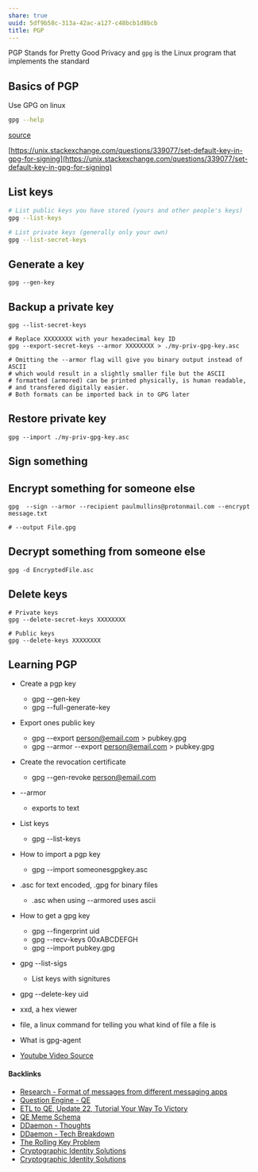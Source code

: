 ```yaml
---
share: true
uuid: 5df9b58c-313a-42ac-a127-c48bcb1d8bcb
title: PGP
---
```

PGP Stands for Pretty Good Privacy and `gpg` is the Linux program that implements the standard

## Basics of PGP

Use GPG on linux

``` bash
gpg --help
```

[source](https://www.devdungeon.com/content/gpg-tutorial)

[https://unix.stackexchange.com/questions/339077/set-default-key-in-gpg-for-signing](https://unix.stackexchange.com/questions/339077/set-default-key-in-gpg-for-signing)

## List keys
``` bash
# List public keys you have stored (yours and other people's keys)
gpg --list-keys

# List private keys (generally only your own)
gpg --list-secret-keys
``` 

Generate a key
--------------

    gpg --gen-key
    

Backup a private key
--------------------

    gpg --list-secret-keys
    
    # Replace XXXXXXXX with your hexadecimal key ID
    gpg --export-secret-keys --armor XXXXXXXX > ./my-priv-gpg-key.asc
    
    # Omitting the --armor flag will give you binary output instead of ASCII
    # which would result in a slightly smaller file but the ASCII
    # formatted (armored) can be printed physically, is human readable,
    # and transfered digitally easier.
    # Both formats can be imported back in to GPG later
    

Restore private key
-------------------

    gpg --import ./my-priv-gpg-key.asc
    

Sign something
--------------

Encrypt something for someone else
----------------------------------

    gpg  --sign --armor --recipient paulmullins@protonmail.com --encrypt message.txt
    
    # --output File.gpg
    

Decrypt something from someone else
-----------------------------------

    gpg -d EncryptedFile.asc
    

Delete keys
-----------

    # Private keys
    gpg --delete-secret-keys XXXXXXXX
    
    # Public keys
    gpg --delete-keys XXXXXXXX
    

Learning PGP
------------

*   Create a pgp key
    
    *   gpg --gen-key
    *   gpg --full-generate-key
*   Export ones public key
    
    *   gpg --export person@email.com > pubkey.gpg
    *   gpg --armor --export person@email.com > pubkey.gpg
*   Create the revocation certificate
    
    *   gpg --gen-revoke person@email.com
*   \--armor
    
    *   exports to text
*   List keys
    
    *   gpg --list-keys
*   How to import a pgp key
    
    *   gpg --import someonesgpgkey.asc
*   .asc for text encoded, .gpg for binary files
    
    *   .asc when using --armored uses ascii
*   How to get a gpg key
    
    *   gpg --fingerprint uid
    *   gpg --recv-keys 00xABCDEFGH
    *   gpg --import pubkey.gpg
*   gpg --list-sigs
    
    *   List keys with signitures
*   gpg --delete-key uid
    
*   xxd, a hex viewer
    
*   file, a linux command for telling you what kind of file a file is
    
*   What is gpg-agent
    
*   [Youtube Video Source](https://www.youtube.com/watch?v=ZSa-d_9O5DA)

#### Backlinks

* [Research - Format of messages from different messaging apps](/6af8ae27-bf2e-4228-aaba-d28f82f4e329)
* [Question Engine - QE](/cc5cc49d-f554-4f29-b31a-b8789688e6a3)
* [ETL to QE, Update 22, Tutorial Your Way To Victory](/72b60152-c15c-4243-8329-67cd13e78ba6)
* [QE Meme Schema](/f940cb98-0af6-42ad-b116-e4094c350d29)
* [DDaemon - Thoughts](/edc2124b-c88b-4aaf-8d15-4dfb8ca8397b)
* [DDaemon - Tech Breakdown](/457c6a22-361f-4b4b-9867-809c7c6d0316)
* [The Rolling Key Problem](/868156ef-05b5-4cb5-aaa5-49642c7937b9)
* [Cryptographic Identity Solutions](/f5eee849-3ed2-4fb6-a006-522bdcb233fe)
* [Cryptographic Identity Solutions](/f5eee849-3ed2-4fb6-a006-522bdcb233fe)